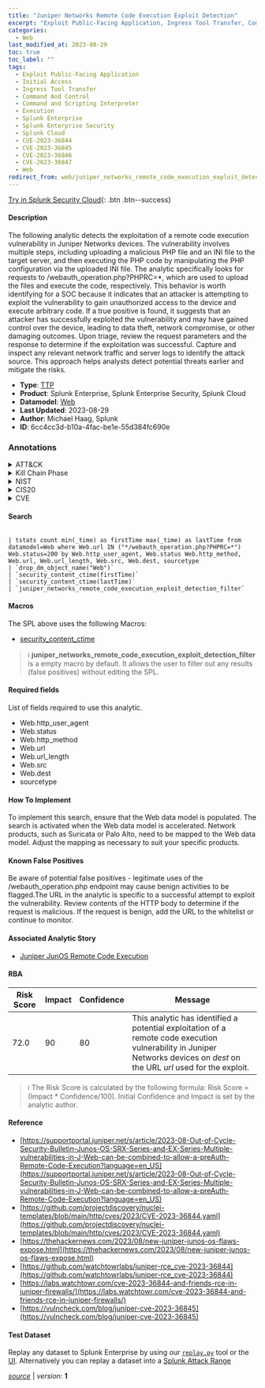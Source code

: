 ```yaml
---
title: "Juniper Networks Remote Code Execution Exploit Detection"
excerpt: "Exploit Public-Facing Application, Ingress Tool Transfer, Command and Scripting Interpreter"
categories:
  - Web
last_modified_at: 2023-08-29
toc: true
toc_label: ""
tags:
  - Exploit Public-Facing Application
  - Initial Access
  - Ingress Tool Transfer
  - Command And Control
  - Command and Scripting Interpreter
  - Execution
  - Splunk Enterprise
  - Splunk Enterprise Security
  - Splunk Cloud
  - CVE-2023-36844
  - CVE-2023-36845
  - CVE-2023-36846
  - CVE-2023-36847
  - Web
redirect_from: web/juniper_networks_remote_code_execution_exploit_detection/
---
```




[Try in Splunk Security Cloud](https://www.splunk.com/en_us/cyber-security.html){: .btn .btn--success}

#### Description

The following analytic detects the exploitation of a remote code execution vulnerability in Juniper Networks devices. The vulnerability involves multiple steps, including uploading a malicious PHP file and an INI file to the target server, and then executing the PHP code by manipulating the PHP configuration via the uploaded INI file. The analytic specifically looks for requests to /webauth_operation.php?PHPRC=*, which are used to upload the files and execute the code, respectively. This behavior is worth identifying for a SOC because it indicates that an attacker is attempting to exploit the vulnerability to gain unauthorized access to the device and execute arbitrary code. If a true positive is found, it suggests that an attacker has successfully exploited the vulnerability and may have gained control over the device, leading to data theft, network compromise, or other damaging outcomes. Upon triage, review the request parameters and the response to determine if the exploitation was successful. Capture and inspect any relevant network traffic and server logs to identify the attack source. This approach helps analysts detect potential threats earlier and mitigate the risks.

- **Type**: [TTP](https://github.com/splunk/security_content/wiki/Detection-Analytic-Types)
- **Product**: Splunk Enterprise, Splunk Enterprise Security, Splunk Cloud
- **Datamodel**: [Web](https://docs.splunk.com/Documentation/CIM/latest/User/Web)
- **Last Updated**: 2023-08-29
- **Author**: Michael Haag, Splunk
- **ID**: 6cc4cc3d-b10a-4fac-be1e-55d384fc690e

### Annotations
<details>
  <summary>ATT&CK</summary>

<div markdown="1">

#### [ATT&CK](https://attack.mitre.org/)

| ID          | Technique   | Tactic         |
| ----------- | ----------- |--------------- |
| [T1190](https://attack.mitre.org/techniques/T1190/) | Exploit Public-Facing Application | Initial Access |

| [T1105](https://attack.mitre.org/techniques/T1105/) | Ingress Tool Transfer | Command And Control |

| [T1059](https://attack.mitre.org/techniques/T1059/) | Command and Scripting Interpreter | Execution |

</div>
</details>


<details>
  <summary>Kill Chain Phase</summary>

<div markdown="1">

* Delivery
* Command and Control
* Installation


</div>
</details>


<details>
  <summary>NIST</summary>

<div markdown="1">

* DE.CM



</div>
</details>

<details>
  <summary>CIS20</summary>

<div markdown="1">

* CIS 13



</div>
</details>

<details>
  <summary>CVE</summary>

<div markdown="1">

| ID          | Summary | [CVSS](https://nvd.nist.gov/vuln-metrics/cvss) |
| ----------- | ----------- | -------------- |
| [CVE-2023-36844](https://nvd.nist.gov/vuln/detail/CVE-2023-36844) | A PHP External Variable Modification vulnerability in J-Web of Juniper Networks Junos OS on EX Series allows an unauthenticated, network-based attacker to control certain, important environment variables.

Using a crafted request an attacker is able to modify 

certain PHP environment variables leading to partial loss of integrity, which may allow chaining to other vulnerabilities.
This issue affects Juniper Networks Junos OS on EX Series:



  *  All versions prior to 20.4R3-S9;
  *  21.1 versions 21.1R1 and later;
  *  21.2 versions prior to 21.2R3-S7;
  *  21.3 versions 

prior to 

 21.3R3-S5;
  *  21.4 versions 

prior to 

21.4R3-S5;
  *  22.1 versions 

prior to 

22.1R3-S4;
  *  22.2 versions 

prior to 

22.2R3-S2;
  *  22.3 versions 

prior to 22.3R3-S1;
  *  22.4 versions 

prior to 

22.4R2-S2, 22.4R3;
  *  23.2 versions prior to 

23.2R1-S1, 23.2R2.




 | None |
| [CVE-2023-36845](https://nvd.nist.gov/vuln/detail/CVE-2023-36845) | A PHP External Variable Modification vulnerability in J-Web of Juniper Networks Junos OS on EX Series 

and SRX Series 

allows an unauthenticated, network-based attacker to remotely execute code.

Using a crafted request which sets the variable PHPRC an attacker is able to modify the PHP execution environment allowing the injection und execution of code.


This issue affects Juniper Networks Junos OS on EX Series


and 


SRX Series:



  *  All versions prior to 

20.4R3-S9;
  *  21.1 versions 21.1R1 and later;
  *  21.2 versions prior to 21.2R3-S7;
  *  21.3 versions prior to 21.3R3-S5;
  *  21.4 versions prior to 21.4R3-S5;
  *  22.1 versions 

prior to 

22.1R3-S4;
  *  22.2 versions 

prior to 

22.2R3-S2;
  *  22.3 versions 

prior to 

22.3R2-S2, 22.3R3-S1;
  *  22.4 versions 

prior to 

22.4R2-S1, 22.4R3;
  *  23.2 versions prior to 23.2R1-S1, 23.2R2.




 | None |
| [CVE-2023-36846](https://nvd.nist.gov/vuln/detail/CVE-2023-36846) | A Missing Authentication for Critical Function vulnerability in Juniper Networks Junos OS on SRX Series allows an unauthenticated, network-based attacker to cause limited impact to the file system integrity.



With a specific request to user.php that doesn&#39;t require authentication an attacker is able to upload arbitrary files via J-Web, leading to a loss of 

integrity

for a certain 

part of the file system, which may allow chaining to other vulnerabilities.


This issue affects Juniper Networks Junos OS on SRX Series:



  *  All versions prior to 20.4R3-S8;
  *  21.1 versions 21.1R1 and later;
  *  21.2 versions prior to 21.2R3-S6;
  *  21.3 versions 

prior to 

 21.3R3-S5;
  *  21.4 versions 

prior to 

21.4R3-S5;
  *  22.1 versions 

prior to 

22.1R3-S3;
  *  22.2 versions 

prior to 

22.2R3-S2;
  *  22.3 versions 

prior to 

22.3R2-S2, 22.3R3;
  *  22.4 versions 

prior to 

22.4R2-S1, 22.4R3.




 | None |
| [CVE-2023-36847](https://nvd.nist.gov/vuln/detail/CVE-2023-36847) | A Missing Authentication for Critical Function vulnerability in Juniper Networks Junos OS on EX Series allows an unauthenticated, network-based attacker to cause limited impact to the file system integrity.





With a specific request to installAppPackage.php that doesn&#39;t require authentication an attacker is able to upload arbitrary files via J-Web, leading to a loss of 

integrity

for a certain 

part of the file system, which may allow chaining to other vulnerabilities.


This issue affects Juniper Networks Junos OS on EX Series:



  *  All versions prior to 20.4R3-S8;
  *  21.1 versions 21.1R1 and later;
  *  21.2 versions prior to 21.2R3-S6;
  *  21.3 versions 

prior to 

 21.3R3-S5;
  *  21.4 versions 

prior to 

21.4R3-S4;
  *  22.1 versions 

prior to 

22.1R3-S3;
  *  22.2 versions 

prior to 

22.2R3-S1;
  *  22.3 versions 

prior to 

22.3R2-S2, 22.3R3;
  *  22.4 versions 

prior to 

22.4R2-S1, 22.4R3.




 | None |



</div>
</details>


#### Search

```

| tstats count min(_time) as firstTime max(_time) as lastTime from datamodel=Web where Web.url IN ("*/webauth_operation.php?PHPRC=*") Web.status=200 by Web.http_user_agent, Web.status Web.http_method, Web.url, Web.url_length, Web.src, Web.dest, sourcetype 
| `drop_dm_object_name("Web")` 
| `security_content_ctime(firstTime)` 
| `security_content_ctime(lastTime)` 
| `juniper_networks_remote_code_execution_exploit_detection_filter`
```

#### Macros
The SPL above uses the following Macros:
* [security_content_ctime](https://github.com/splunk/security_content/blob/develop/macros/security_content_ctime.yml)

> :information_source:
> **juniper_networks_remote_code_execution_exploit_detection_filter** is a empty macro by default. It allows the user to filter out any results (false positives) without editing the SPL.



#### Required fields
List of fields required to use this analytic.
* Web.http_user_agent
* Web.status
* Web.http_method
* Web.url
* Web.url_length
* Web.src
* Web.dest
* sourcetype



#### How To Implement
To implement this search, ensure that the Web data model is populated. The search is activated when the Web data model is accelerated. Network products, such as Suricata or Palo Alto, need to be mapped to the Web data model. Adjust the mapping as necessary to suit your specific products.
#### Known False Positives
Be aware of potential false positives - legitimate uses of the /webauth_operation.php endpoint may cause benign activities to be flagged.The URL in the analytic is specific to a successful attempt to exploit the vulnerability. Review contents of the HTTP body to determine if the request is malicious. If the request is benign, add the URL to the whitelist or continue to monitor.

#### Associated Analytic Story
* [Juniper JunOS Remote Code Execution](/stories/juniper_junos_remote_code_execution)




#### RBA

| Risk Score  | Impact      | Confidence   | Message      |
| ----------- | ----------- |--------------|--------------|
| 72.0 | 90 | 80 | This analytic has identified a potential exploitation of a remote code execution vulnerability in Juniper Networks devices on $dest$ on the URL $url$ used for the exploit. |


> :information_source:
> The Risk Score is calculated by the following formula: Risk Score = (Impact * Confidence/100). Initial Confidence and Impact is set by the analytic author.


#### Reference

* [https://supportportal.juniper.net/s/article/2023-08-Out-of-Cycle-Security-Bulletin-Junos-OS-SRX-Series-and-EX-Series-Multiple-vulnerabilities-in-J-Web-can-be-combined-to-allow-a-preAuth-Remote-Code-Execution?language=en_US](https://supportportal.juniper.net/s/article/2023-08-Out-of-Cycle-Security-Bulletin-Junos-OS-SRX-Series-and-EX-Series-Multiple-vulnerabilities-in-J-Web-can-be-combined-to-allow-a-preAuth-Remote-Code-Execution?language=en_US)
* [https://github.com/projectdiscovery/nuclei-templates/blob/main/http/cves/2023/CVE-2023-36844.yaml](https://github.com/projectdiscovery/nuclei-templates/blob/main/http/cves/2023/CVE-2023-36844.yaml)
* [https://thehackernews.com/2023/08/new-juniper-junos-os-flaws-expose.html](https://thehackernews.com/2023/08/new-juniper-junos-os-flaws-expose.html)
* [https://github.com/watchtowrlabs/juniper-rce_cve-2023-36844](https://github.com/watchtowrlabs/juniper-rce_cve-2023-36844)
* [https://labs.watchtowr.com/cve-2023-36844-and-friends-rce-in-juniper-firewalls/](https://labs.watchtowr.com/cve-2023-36844-and-friends-rce-in-juniper-firewalls/)
* [https://vulncheck.com/blog/juniper-cve-2023-36845](https://vulncheck.com/blog/juniper-cve-2023-36845)



#### Test Dataset
Replay any dataset to Splunk Enterprise by using our [`replay.py`](https://github.com/splunk/attack_data#using-replaypy) tool or the [UI](https://github.com/splunk/attack_data#using-ui).
Alternatively you can replay a dataset into a [Splunk Attack Range](https://github.com/splunk/attack_range#replay-dumps-into-attack-range-splunk-server)




[*source*](https://github.com/splunk/security_content/tree/develop/detections/web/juniper_networks_remote_code_execution_exploit_detection.yml) \| *version*: **1**